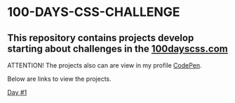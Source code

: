 # 100-DAYS-CSS-CHALLENGE
 <h2>This repository contains projects develop starting about challenges in the <a href="https://100dayscss.com" target="_blank" rel="noopener noreferrer">100dayscss.com</a></h2>

<p>ATTENTION! The projects also can are view in my profile <a href="https://codepen.io/matheuslmarchetti" target="_blank" rel="noopener noreferrer">CodePen</a>.</p>

<p>Below are links to view the projects.</p>

<a href="https://matheuslmarchetti.github.io/100-DAYS-CSS-CHALLENGE/day1/day1.html" target="_blank" rel="noopener noreferrer">Day #1</a>
